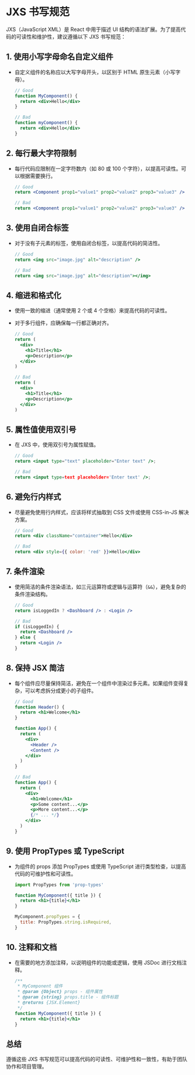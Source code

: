# JXS 书写规范

JXS（JavaScript XML）是 React 中用于描述 UI 结构的语法扩展。为了提高代码的可读性和维护性，建议遵循以下 JXS 书写规范：

## 1. **使用小写字母命名自定义组件**

- 自定义组件的名称应以大写字母开头，以区别于 HTML 原生元素（小写字母）。

  ```jsx
  // Good
  function MyComponent() {
    return <div>Hello</div>
  }

  // Bad
  function myComponent() {
    return <div>Hello</div>
  }
  ```

## 2. **每行最大字符限制**

- 每行代码应限制在一定字符数内（如 80 或 100 个字符），以提高可读性。可以根据需要换行。

  ```jsx
  // Good
  return <Component prop1="value1" prop2="value2" prop3="value3" />

  // Bad
  return <Component prop1="value1" prop2="value2" prop3="value3" />
  ```

## 3. **使用自闭合标签**

- 对于没有子元素的标签，使用自闭合标签，以提高代码的简洁性。

  ```jsx
  // Good
  return <img src="image.jpg" alt="description" />

  // Bad
  return <img src="image.jpg" alt="description"></img>
  ```

## 4. **缩进和格式化**

- 使用一致的缩进（通常使用 2 个或 4 个空格）来提高代码的可读性。

- 对于多行组件，应确保每一行都正确对齐。

  ```jsx
  // Good
  return (
    <div>
      <h1>Title</h1>
      <p>Description</p>
    </div>
  )

  // Bad
  return (
    <div>
      <h1>Title</h1>
      <p>Description</p>
    </div>
  )
  ```

## 5. **属性值使用双引号**

- 在 JXS 中，使用双引号为属性赋值。

  ```jsx
  // Good
  return <input type="text" placeholder="Enter text" />;

  // Bad
  return <input type=text placeholder='Enter text' />;
  ```

## 6. **避免行内样式**

- 尽量避免使用行内样式，应该将样式抽取到 CSS 文件或使用 CSS-in-JS 解决方案。

  ```jsx
  // Good
  return <div className="container">Hello</div>

  // Bad
  return <div style={{ color: 'red' }}>Hello</div>
  ```

## 7. **条件渲染**

- 使用简洁的条件渲染语法，如三元运算符或逻辑与运算符（`&&`），避免复杂的条件渲染结构。

  ```jsx
  // Good
  return isLoggedIn ? <Dashboard /> : <Login />

  // Bad
  if (isLoggedIn) {
    return <Dashboard />
  } else {
    return <Login />
  }
  ```

## 8. **保持 JSX 简洁**

- 每个组件应尽量保持简洁，避免在一个组件中渲染过多元素。如果组件变得复杂，可以考虑拆分成更小的子组件。

  ```jsx
  // Good
  function Header() {
    return <h1>Welcome</h1>
  }

  function App() {
    return (
      <div>
        <Header />
        <Content />
      </div>
    )
  }

  // Bad
  function App() {
    return (
      <div>
        <h1>Welcome</h1>
        <p>Some content...</p>
        <p>More content...</p>
        {/* ... */}
      </div>
    )
  }
  ```

## 9. **使用 PropTypes 或 TypeScript**

- 为组件的 props 添加 PropTypes 或使用 TypeScript 进行类型检查，以提高代码的可维护性和可读性。

  ```jsx
  import PropTypes from 'prop-types'

  function MyComponent({ title }) {
    return <h1>{title}</h1>
  }

  MyComponent.propTypes = {
    title: PropTypes.string.isRequired,
  }
  ```

## 10. **注释和文档**

- 在需要的地方添加注释，以说明组件的功能或逻辑，使用 JSDoc 进行文档注释。

  ```jsx
  /**
   * MyComponent 组件
   * @param {Object} props - 组件属性
   * @param {string} props.title - 组件标题
   * @returns {JSX.Element}
   */
  function MyComponent({ title }) {
    return <h1>{title}</h1>
  }
  ```

## 总结

遵循这些 JXS 书写规范可以提高代码的可读性、可维护性和一致性，有助于团队协作和项目管理。
